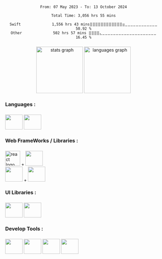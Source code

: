 
###

<div align="center">
<!--START_SECTION:waka-->

```all_time
From: 07 May 2023 - To: 13 October 2024

Total Time: 3,056 hrs 55 mins

Swift              1,556 hrs 43 mins⣿⣿⣿⣿⣿⣿⣿⣿⣿⣿⣿⣿⣶⣀⣀⣀⣀⣀⣀⣀⣀⣀⣀⣀⣀   50.92 %
Other              502 hrs 57 mins ⣿⣿⣿⣿⣄⣀⣀⣀⣀⣀⣀⣀⣀⣀⣀⣀⣀⣀⣀⣀⣀⣀⣀⣀⣀   16.45 %
```

<!--END_SECTION:waka-->
</div>

###

<div align="center">
  <img src="https://github-readme-stats.vercel.app/api?username=qazwsx521943&hide_title=false&hide_rank=false&show_icons=true&include_all_commits=true&count_private=true&disable_animations=false&theme=dark&locale=en&hide_border=false&order=1" height="150" alt="stats graph"  />
  <img src="https://github-readme-stats.vercel.app/api/top-langs?username=qazwsx521943&locale=en&hide_title=false&layout=compact&card_width=320&langs_count=5&theme=dark&hide_border=false&order=2" height="150" alt="languages graph"  />
</div>

###

<!-- <br clear="both">
<div align="center">
<img src="https://raw.githubusercontent.com/qazwsx521943/qazwsx521943/output/github-contribution-grid-snake.svg" alt="Snake animation" width="100%"/>
</div> -->

###

<h3 align="left">Languages :</h3>

###

<div align="left">

  <img src="https://cdn.jsdelivr.net/gh/devicons/devicon/icons/swift/swift-original.svg" height="48" width="56"/>
  <img src="https://cdn.jsdelivr.net/gh/devicons/devicon/icons/typescript/typescript-original.svg" height="48" width="56"/>
</div>

<h3 align="left">Web FrameWorks / Libraries :</h3>

###

<div align="left">
  <img src="https://cdn.jsdelivr.net/gh/devicons/devicon/icons/react/react-original.svg" height="48" width="48" alt="react logo"  />
  +
  <img src="https://cdn.jsdelivr.net/gh/devicons/devicon/icons/redux/redux-original.svg" height="48" width="56"/>

  </br>
  <img src="https://cdn.jsdelivr.net/gh/devicons/devicon/icons/vuejs/vuejs-original.svg" height="48" width="56"/>
  +
  <img src="https://pinia.vuejs.org/logo.svg" height="48" width="56"/>
</div>

###

<h3 align="left">UI Libraries :</h3>

###

<div align="left">
  <img src="https://cdn.jsdelivr.net/gh/devicons/devicon/icons/materialui/materialui-original.svg" height="48" width="56"/>
  <img src="https://cdn.jsdelivr.net/gh/devicons/devicon/icons/tailwindcss/tailwindcss-plain.svg" height="48" width="56"/>
</div>

<!-- ###

<h3 align="left">Databases & ORM :</h3>

###

<div align="left">
<img src="https://cdn.jsdelivr.net/gh/devicons/devicon/icons/mysql/mysql-original-wordmark.svg" height="48" width="56"/>
<img src="https://cdn.jsdelivr.net/gh/devicons/devicon/icons/sequelize/sequelize-original.svg" height="48" width="56"/>
</div> -->

###

<h3 align="left">Develop Tools :</h3>

###

<div align="left">

  <img src="https://cdn.jsdelivr.net/gh/devicons/devicon/icons/xcode/xcode-original.svg" height="48" width="56"/>
<img src="https://cdn.jsdelivr.net/gh/devicons/devicon/icons/vscode/vscode-original-wordmark.svg" height="48" width="56"/>
<img src="https://cdn.jsdelivr.net/gh/devicons/devicon/icons/git/git-original.svg" height="48" width="56"/>
<img src="https://cdn.jsdelivr.net/gh/devicons/devicon/icons/sourcetree/sourcetree-original-wordmark.svg" height="48" width="56"/>
</div>

###

<!-- <h3 align="left">Contact me via :</h3> -->

###
<!--
<div align="left">
  <a href="mailto:qazwsx5219430630@gmail.com" target="_blank">
    <img src="https://img.shields.io/static/v1?message=Gmail&logo=gmail&label=&color=D14836&logoColor=white&labelColor=&style=for-the-badge" height="35" alt="gmail logo"  />
  </a>
  <a href="https://www.linkedin.com/in/qazwsx521943/" target="_blank">
    <img src="https://img.shields.io/static/v1?message=LinkedIn&logo=linkedin&label=&color=0077B5&logoColor=white&labelColor=&style=for-the-badge" height="35" alt="linkedin logo"  />
  </a>
</div>
-->
###
